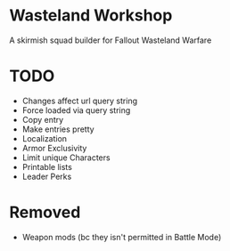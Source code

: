 # Wasteland Workshop
A skirmish squad builder for Fallout Wasteland Warfare

# TODO
* Changes affect url query string
* Force loaded via query string
* Copy entry
* Make entries pretty
* Localization
* Armor Exclusivity
* Limit unique Characters
* Printable lists
* Leader Perks

# Removed 
* Weapon mods (bc they isn't permitted in Battle Mode)